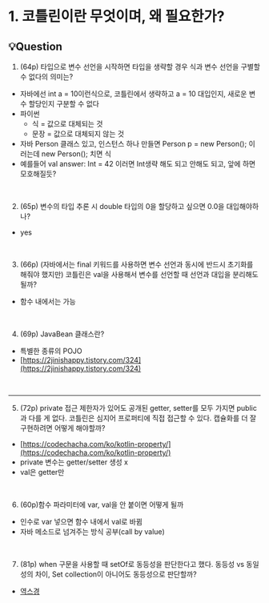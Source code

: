 # 1. 코틀린이란 무엇이며, 왜 필요한가?

## 💡Question

1. (64p) 타입으로 변수 선언을 시작하면 타입을 생략할 경우 식과 변수 선언을 구별할 수 없다의 의미는?
- 자바에선 int a = 10이런식으로, 코틀린에서 생략하고 a = 10 대입인지, 새로운 변수 할당인지 구분할 수 없다
- 파이썬
    - 식 = 값으로 대체되는 것
    - 문장 = 값으로 대체되지 않는 것
- 자바 Person 클래스 있고, 인스턴스 하나 만들면 Person p = new Person(); 이러는데 new Person(); 치면 식
- 예를들어 val answer: Int = 42 이러면 Int생략 해도 되고 안해도 되고, 앞에 하면 모호해질듯?

<br>

2. (65p) 변수의 타입 추론 시 double 타입의 0을 할당하고 싶으면 0.0을 대입해야하나?
- yes


<br>


3. (66p) (자바에서는 final 키워드를 사용하면 변수 선언과 동시에 반드시 초기화를 해줘야 했지만) 코틀린은 val을 사용해서 변수를 선언할 때 선언과 대입을 분리해도 될까?
- 함수 내에서는 가능


<br>

4. (69p) JavaBean 클래스란?
- 특별한 종류의 POJO
- [https://2jinishappy.tistory.com/324](https://2jinishappy.tistory.com/324)

<br>

---

5. (72p) private 접근 제한자가 있어도 공개된 getter, setter를 모두 가지면 public과 다를 게 없다. 코틀린은 심지어 프로퍼티에 직접 접근할 수 있다. 캡슐화를 더 잘 구현하려면 어떻게 해야할까?
- [https://codechacha.com/ko/kotlin-property/](https://codechacha.com/ko/kotlin-property/)
- private 변수는 getter/setter 생성 x
- val은 getter만

<br>

6. (60p)함수 파라미터에 var, val을 안 붙이면 어떻게 될까
- 인수로 var 넣으면 함수 내에서 val로 바뀜
- 자바 메소드로 넘겨주는 방식 공부(call by value)

<br>

7. (81p) when 구문을 사용할 때 setOf로 동등성을 판단한다고 했다. 동등성 vs 동일성의 차이, Set collection이 아니어도 동등성으로 판단할까?
- [역스경](https://github.com/SSA-tudy/kotlin-study/blob/main/%EC%BD%94%ED%8B%80%EB%A6%B0%EC%97%90%EC%84%9C%EC%9D%98%20when%20%EC%8B%9D%EC%97%90%20%EB%8C%80%ED%95%B4.md)
